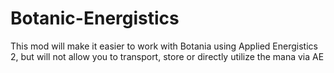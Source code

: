 # Botanic-Energistics

This mod will make it easier to work with Botania using Applied Energistics 2, but will not allow you to transport, store or directly utilize the mana via AE
